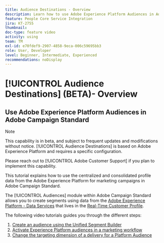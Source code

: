```yaml
---
title: Audience Destinations - Overview
description: Learn how to use Adobe Experience Platform Audiences in Adobe Campaign Standard
feature: People Core Service Integration
jira: KT-2755
thumbnail: 
doc-type: feature video
activity: using
team: TM
exl-id: e70fdef9-2907-4858-9eca-006c59695bb3
role: User, Developer
level: Beginner, Intermediate, Experienced
recommendations: noDisplay
---
```

# [!UICONTROL Audience Destinations] (BETA)- Overview

## Use Adobe Experience Platform Audiences in Adobe Campaign Standard

>[!NOTE]
>
>This capability is in beta, and subject to frequent updates and modifications without notice. [!UICONTROL Audience Destinations] is based on Adobe Experience Platform and requires a specific configuration.
>
>Please reach out to [!UICONTROL Adobe Customer Support] if you plan to implement this capability.
>

This tutorial explains how to use the centralized and consolidated profile data from the Adobe Experience Platform for marketing campaigns in Adobe Campaign Standard.

The [!UICONTROL Audiences] module within Adobe Campaign Standard  allows you to create segments using data from the [Adobe Experience Platform - Data Services](https://www.adobe.io/apis/experienceplatform/home/services.html) that lives in the [Real-Time Customer Profile](https://experienceleague.adobe.com/docs/platform-learn/tutorials/profiles/understanding-the-real-time-customer-profile.html?lang=en).

The following video tutorials guides you through the different steps:

1. [Create an audience using the Unified Segment Builder](/help/profiles-and-audiences/audience-destinations/creating-audiences-using-segment-builder.md)
2. [Activate Experience Platform audiences in a marketing workflow](/help/profiles-and-audiences/audience-destinations/activating-aep-audiences.md)
3. [Change the targeting dimension of a delivery for a Platform Audience](/help/profiles-and-audiences/audience-destinations/changing-targeting-dimension.md)
